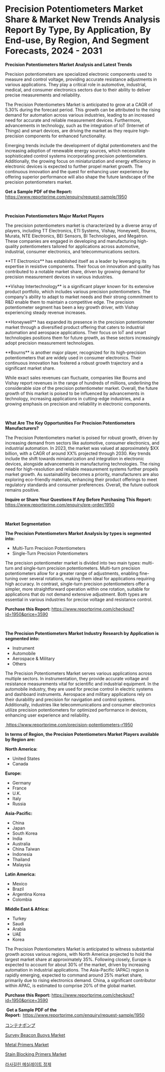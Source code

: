<p><h1>Precision Potentiometers Market Share & Market New Trends Analysis Report By Type, By Application, By End-use, By Region, And Segment Forecasts, 2024 - 2031</h1></p><p><strong>Precision Potentiometers Market Analysis and Latest Trends</strong></p>
<p><p>Precision potentiometers are specialized electronic components used to measure and control voltage, providing accurate resistance adjustments in various applications. They play a critical role in automotive, industrial, medical, and consumer electronics sectors due to their ability to deliver precise measurements and reliability. </p><p>The Precision Potentiometers Market is anticipated to grow at a CAGR of 5.30% during the forecast period. This growth can be attributed to the rising demand for automation across various industries, leading to an increased need for accurate and reliable measurement devices. Furthermore, advancements in technology, such as the integration of IoT (Internet of Things) and smart devices, are driving the market as they require high-precision components for enhanced functionality.</p><p>Emerging trends include the development of digital potentiometers and the increasing adoption of renewable energy sources, which necessitate sophisticated control systems incorporating precision potentiometers. Additionally, the growing focus on miniaturization and energy efficiency in electronic devices is expected to further propel market growth. The continuous innovation and the quest for enhancing user experience by offering superior performance will also shape the future landscape of the precision potentiometers market.</p></p>
<p><strong>Get a Sample PDF of the Report:&nbsp;</strong> <a href="https://www.reportprime.com/enquiry/request-sample/1950">https://www.reportprime.com/enquiry/request-sample/1950</a></p>
<p>&nbsp;</p>
<p><strong>Precision Potentiometers Major Market Players</strong></p>
<p><p>The precision potentiometers market is characterized by a diverse array of players, including TT Electronics, ETI Systems, Vishay, Honeywell, Bourns, Murata, NTE Electronics, BEI Sensors, BI Technologies, and Megatron. These companies are engaged in developing and manufacturing high-quality potentiometers tailored for applications across automotive, industrial, consumer electronics, and telecommunications sectors.</p><p>**TT Electronics** has established itself as a leader by leveraging its expertise in resistive components. Their focus on innovation and quality has contributed to a notable market share, driven by growing demand for precision measurement devices in various industries.</p><p>**Vishay Intertechnology** is a significant player known for its extensive product portfolio, which includes various precision potentiometers. The company's ability to adapt to market needs and their strong commitment to R&D enable them to maintain a competitive edge. The precision potentiometer segment has been a key growth driver, with Vishay experiencing steady revenue increases.</p><p>**Honeywell** has expanded its presence in the precision potentiometer market through a diversified product offering that caters to industrial automation and aerospace applications. Their focus on IoT and smart technologies positions them for future growth, as these sectors increasingly adopt precision measurement technologies.</p><p>**Bourns** is another major player, recognized for its high-precision potentiometers that are widely used in consumer electronics. Their continuous innovation has fostered a robust growth trajectory and a significant market share.</p><p>While exact sales revenues can fluctuate, companies like Bourns and Vishay report revenues in the range of hundreds of millions, underlining the considerable size of the precision potentiometer market. Overall, the future growth of this market is poised to be influenced by advancements in technology, increasing applications in cutting-edge industries, and a growing emphasis on precision and reliability in electronic components.</p></p>
<p>&nbsp;</p>
<p><strong>What Are The Key Opportunities For Precision Potentiometers Manufacturers?</strong></p>
<p><p>The Precision Potentiometers market is poised for robust growth, driven by increasing demand from sectors like automotive, consumer electronics, and industrial automation. In 2023, the market was valued at approximately $XX billion, with a CAGR of around XX% projected through 2030. Key trends include the shift towards miniaturization and integration in electronic devices, alongside advancements in manufacturing technologies. The rising need for high-resolution and reliable measurement systems further propels market growth. As sustainability becomes a priority, manufacturers are also exploring eco-friendly materials, enhancing their product offerings to meet regulatory standards and consumer preferences. Overall, the future outlook remains positive.</p></p>
<p><strong>Inquire or Share Your Questions If Any Before Purchasing This Report:</strong> <a href="https://www.reportprime.com/enquiry/pre-order/1950">https://www.reportprime.com/enquiry/pre-order/1950</a></p>
<p>&nbsp;</p>
<p><strong>Market Segmentation</strong></p>
<p><strong>The Precision Potentiometers Market Analysis by types is segmented into:</strong></p>
<p><ul><li>Multi-Turn Precision Potentiometers</li><li>Single-Turn Precision Potentiometers</li></ul></p>
<p><p>The precision potentiometer market is divided into two main types: multi-turn and single-turn precision potentiometers. Multi-turn precision potentiometers allow for a greater range of adjustments, enabling fine-tuning over several rotations, making them ideal for applications requiring high accuracy. In contrast, single-turn precision potentiometers offer a simpler, more straightforward operation within one rotation, suitable for applications that do not demand extensive adjustment. Both types are essential in various industries for precise voltage and resistance control.</p></p>
<p><strong>Purchase this Report:&nbsp;</strong><a href="https://www.reportprime.com/checkout?id=1950&price=3590">https://www.reportprime.com/checkout?id=1950&price=3590</a></p>
<p>&nbsp;</p>
<p><strong>The Precision Potentiometers Market Industry Research by Application is segmented into:</strong></p>
<p><ul><li>Instrument</li><li>Automobile</li><li>Aerospace & Military</li><li>Others</li></ul></p>
<p><p>The Precision Potentiometers Market serves various applications across multiple sectors. In instrumentation, they provide accurate voltage and resistance measurements vital for scientific and industrial equipment. In the automobile industry, they are used for precise control in electric systems and dashboard instruments. Aerospace and military applications rely on their durability and precision for navigation and control systems. Additionally, industries like telecommunications and consumer electronics utilize precision potentiometers for optimized performance in devices, enhancing user experience and reliability.</p></p>
<p><a href="https://www.reportprime.com/precision-potentiometers-r1950">&nbsp;https://www.reportprime.com/precision-potentiometers-r1950</a></p>
<p><strong>In terms of Region, the Precision Potentiometers Market Players available by Region are:</strong></p>
<p>
    <p> <strong> North America: </strong>
        <ul>
            <li>United States</li>
            <li>Canada</li>
        </ul>
        </p> 
    <p> <strong> Europe: </strong>
        <ul>
            <li>Germany</li>
            <li>France</li>
            <li>U.K.</li>
            <li>Italy</li>
            <li>Russia</li>
        </ul>
        </p> 
    <p> <strong> Asia-Pacific: </strong>
        <ul>
            <li>China</li>
            <li>Japan</li>
            <li>South Korea</li>
            <li>India</li>
            <li>Australia</li>
            <li>China Taiwan</li>
            <li>Indonesia</li>
            <li>Thailand</li>
            <li>Malaysia</li>
        </ul>
        </p> 
    <p> <strong> Latin America: </strong>
        <ul>
            <li>Mexico</li>
            <li>Brazil</li>
            <li>Argentina Korea</li>
            <li>Colombia</li>
        </ul>
        </p> 
    <p> <strong> Middle East & Africa: </strong>
        <ul>
            <li>Turkey</li>
            <li>Saudi</li>
            <li>Arabia</li>
            <li>UAE</li>
            <li>Korea</li>
        </ul>
    </p>
    </p>
<p><p>The Precision Potentiometers Market is anticipated to witness substantial growth across various regions, with North America projected to hold the largest market share at approximately 35%. Following closely, Europe is expected to account for about 30% of the market, driven by increasing automation in industrial applications. The Asia-Pacific (APAC) region is rapidly emerging, expected to command around 25% market share, primarily due to rising electronics demand. China, a significant contributor within APAC, is estimated to comprise 20% of the global market.</p></p>
<p><strong>Purchase this Report: </strong><a href="https://www.reportprime.com/checkout?id=1950&price=3590">https://www.reportprime.com/checkout?id=1950&price=3590</a></p>
<p>&nbsp;<strong>Get a Sample PDF of the Report:&nbsp;&nbsp;</strong><a href="https://www.reportprime.com/enquiry/request-sample/1950">https://www.reportprime.com/enquiry/request-sample/1950</a></p>
<p><strong></strong></p>
<p><p><a href="https://medium.com/@drfg4t/%E3%82%B3%E3%83%B3%E3%83%86%E3%83%8A%E3%83%9D%E3%83%B3%E3%83%97%E5%B8%82%E5%A0%B4%E3%83%AC%E3%83%9D%E3%83%BC%E3%83%88-%E8%A3%BD%E5%93%81%E3%82%BF%E3%82%A4%E3%83%97%E5%88%A5-%E3%82%AB%E3%83%8B%E3%82%B9%E3%82%BF%E3%83%BC%E3%83%9D%E3%83%B3%E3%83%97-%E3%82%B5%E3%82%A4%E3%83%95%E3%82%A9%E3%83%B3%E3%83%9D%E3%83%B3%E3%83%97-%E3%83%8F%E3%83%B3%E3%83%89%E3%83%9D%E3%83%B3%E3%83%97-%E3%83%95%E3%83%83%E3%83%88%E3%83%9D%E3%83%B3%E3%83%97-%E7%94%A8%E9%80%94%E5%88%A5-%E3%82%AA%E3%82%A4%E3%83%AB-%E6%BA%B6%E5%89%A4-%E3%81%9D%E3%81%AE%E4%BB%96-%E3%81%8A%E3%82%88%E3%81%B3%E5%9C%B0%E5%9F%9F%E5%88%A5-2024-2031-09af65676a89">コンテナポンプ</a></p><p><a href="https://medium.com/@jeancoleman732/market-insights-global-survey-beacon-buoys-market-forecast-and-innovation-trends-2024-2031-f7958f603801">Survey Beacon Buoys Market</a></p><p><a href="https://www.linkedin.com/pulse/metal-primers-market-research-report-exploring-size-wdnze?trackingId=oYuN3GpSROCPe0Nk%2FX3MMQ%3D%3D">Metal Primers Market</a></p><p><a href="https://www.linkedin.com/pulse/stain-blocking-primers-market-global-insights-regional-analysis-khkze?trackingId=wMznWtLQRM%2B9nrUlopBB2Q%3D%3D">Stain Blocking Primers Market</a></p><p><a href="https://medium.com/@anbariasra61/%EA%B8%80%EB%A1%9C%EB%B2%8C-%EB%9D%BC%EC%82%AC%EA%B8%B8%EB%A6%B0-%EB%A9%94%EC%8B%A4%EB%A0%88%EC%9D%B4%ED%8A%B8-%EC%A0%95%EC%A0%9C-%EC%8B%9C%EC%9E%A5-%EB%B6%80%EB%AC%B8-%EC%9C%A0%ED%98%95-%EC%9D%91%EC%9A%A9-%EC%8B%9C%EC%9E%A5-%EC%B0%B8%EC%97%AC%EC%9E%90-%EC%A0%84%EB%9E%B5-%EC%A7%80%EC%97%AD-%EC%84%B1%EC%9E%A5-%EC%9D%B8%EC%82%AC%EC%9D%B4%ED%8A%B8-%EB%B0%8F-%EB%AF%B8%EB%9E%98-%EC%A0%84%EB%A7%9D-2024-2031-a15ebc40316a">라사길린 메실레이트 정제</a></p></p>